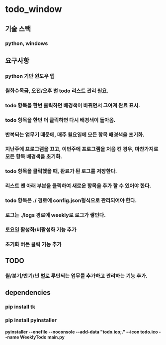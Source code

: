 # todo_window

## 기술 스택
### python, windows

## 요구사항
### python 기반 윈도우 앱
### 월화수목금, 오전/오후 별 todo 리스트 관리 필요.
### todo 항목을 한번 클릭하면 배경색이 바뀌면서 그여져 완료 표시.
### todo 항목을 한번 더 클릭하면 다시 배경색이 돌아옴.
### 반복되는 업무기 때문에, 매주 월요일에 모든 항목 배경색을 초기화.
### 지난주에 프로그램을 끄고, 이번주에 프로그램을 처음 킨 경우, 마찬가지로 모든 항목 배경색을 초기화.
### todo 항목을 클릭했을 때, 완료가 된 로그를 저장한다.
### 리스트 맨 아래 부분을 클릭하여 새로운 항목을 추가 할 수 있어야 한다.
### todo 항목은 ./ 경로에 config.json형식으로 관리되어야 한다.
### 로그는 ./logs 경로에 weekly로 로그가 쌓인다.
### 토요일 활성화/비활성화 기능 추가
### 초기화 버튼 클릭 기능 추가

## TODO
### 월/분기/반기/년 별로 루틴되는 업무를 추가하고 관리하는 기능 추가.

## dependencies
### pip install tk
### pip install pyinstaller

#### pyinstaller --onefile --noconsole --add-data "todo.ico;." --icon todo.ico --name WeeklyTodo main.py